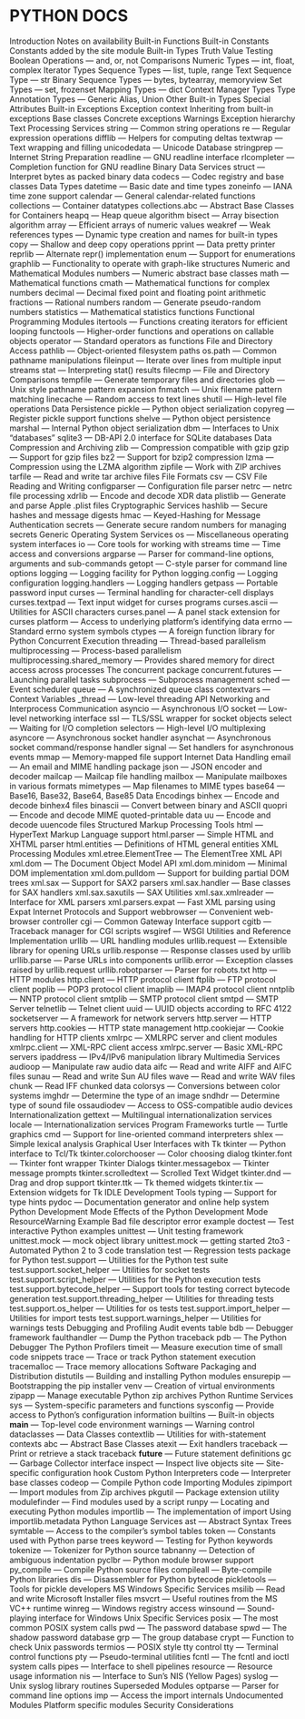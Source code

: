 # PYTHON DOCS

Introduction
Notes on availability
Built-in Functions
Built-in Constants
Constants added by the site module
Built-in Types
Truth Value Testing
Boolean Operations — and, or, not
Comparisons
Numeric Types — int, float, complex
Iterator Types
Sequence Types — list, tuple, range
Text Sequence Type — str
Binary Sequence Types — bytes, bytearray, memoryview
Set Types — set, frozenset
Mapping Types — dict
Context Manager Types
Type Annotation Types — Generic Alias, Union
Other Built-in Types
Special Attributes
Built-in Exceptions
Exception context
Inheriting from built-in exceptions
Base classes
Concrete exceptions
Warnings
Exception hierarchy
Text Processing Services
string — Common string operations
re — Regular expression operations
difflib — Helpers for computing deltas
textwrap — Text wrapping and filling
unicodedata — Unicode Database
stringprep — Internet String Preparation
readline — GNU readline interface
rlcompleter — Completion function for GNU readline
Binary Data Services
struct — Interpret bytes as packed binary data
codecs — Codec registry and base classes
Data Types
datetime — Basic date and time types
zoneinfo — IANA time zone support
calendar — General calendar-related functions
collections — Container datatypes
collections.abc — Abstract Base Classes for Containers
heapq — Heap queue algorithm
bisect — Array bisection algorithm
array — Efficient arrays of numeric values
weakref — Weak references
types — Dynamic type creation and names for built-in types
copy — Shallow and deep copy operations
pprint — Data pretty printer
reprlib — Alternate repr() implementation
enum — Support for enumerations
graphlib — Functionality to operate with graph-like structures
Numeric and Mathematical Modules
numbers — Numeric abstract base classes
math — Mathematical functions
cmath — Mathematical functions for complex numbers
decimal — Decimal fixed point and floating point arithmetic
fractions — Rational numbers
random — Generate pseudo-random numbers
statistics — Mathematical statistics functions
Functional Programming Modules
itertools — Functions creating iterators for efficient looping
functools — Higher-order functions and operations on callable objects
operator — Standard operators as functions
File and Directory Access
pathlib — Object-oriented filesystem paths
os.path — Common pathname manipulations
fileinput — Iterate over lines from multiple input streams
stat — Interpreting stat() results
filecmp — File and Directory Comparisons
tempfile — Generate temporary files and directories
glob — Unix style pathname pattern expansion
fnmatch — Unix filename pattern matching
linecache — Random access to text lines
shutil — High-level file operations
Data Persistence
pickle — Python object serialization
copyreg — Register pickle support functions
shelve — Python object persistence
marshal — Internal Python object serialization
dbm — Interfaces to Unix “databases”
sqlite3 — DB-API 2.0 interface for SQLite databases
Data Compression and Archiving
zlib — Compression compatible with gzip
gzip — Support for gzip files
bz2 — Support for bzip2 compression
lzma — Compression using the LZMA algorithm
zipfile — Work with ZIP archives
tarfile — Read and write tar archive files
File Formats
csv — CSV File Reading and Writing
configparser — Configuration file parser
netrc — netrc file processing
xdrlib — Encode and decode XDR data
plistlib — Generate and parse Apple .plist files
Cryptographic Services
hashlib — Secure hashes and message digests
hmac — Keyed-Hashing for Message Authentication
secrets — Generate secure random numbers for managing secrets
Generic Operating System Services
os — Miscellaneous operating system interfaces
io — Core tools for working with streams
time — Time access and conversions
argparse — Parser for command-line options, arguments and sub-commands
getopt — C-style parser for command line options
logging — Logging facility for Python
logging.config — Logging configuration
logging.handlers — Logging handlers
getpass — Portable password input
curses — Terminal handling for character-cell displays
curses.textpad — Text input widget for curses programs
curses.ascii — Utilities for ASCII characters
curses.panel — A panel stack extension for curses
platform — Access to underlying platform’s identifying data
errno — Standard errno system symbols
ctypes — A foreign function library for Python
Concurrent Execution
threading — Thread-based parallelism
multiprocessing — Process-based parallelism
multiprocessing.shared_memory — Provides shared memory for direct access across processes
The concurrent package
concurrent.futures — Launching parallel tasks
subprocess — Subprocess management
sched — Event scheduler
queue — A synchronized queue class
contextvars — Context Variables
_thread — Low-level threading API
Networking and Interprocess Communication
asyncio — Asynchronous I/O
socket — Low-level networking interface
ssl — TLS/SSL wrapper for socket objects
select — Waiting for I/O completion
selectors — High-level I/O multiplexing
asyncore — Asynchronous socket handler
asynchat — Asynchronous socket command/response handler
signal — Set handlers for asynchronous events
mmap — Memory-mapped file support
Internet Data Handling
email — An email and MIME handling package
json — JSON encoder and decoder
mailcap — Mailcap file handling
mailbox — Manipulate mailboxes in various formats
mimetypes — Map filenames to MIME types
base64 — Base16, Base32, Base64, Base85 Data Encodings
binhex — Encode and decode binhex4 files
binascii — Convert between binary and ASCII
quopri — Encode and decode MIME quoted-printable data
uu — Encode and decode uuencode files
Structured Markup Processing Tools
html — HyperText Markup Language support
html.parser — Simple HTML and XHTML parser
html.entities — Definitions of HTML general entities
XML Processing Modules
xml.etree.ElementTree — The ElementTree XML API
xml.dom — The Document Object Model API
xml.dom.minidom — Minimal DOM implementation
xml.dom.pulldom — Support for building partial DOM trees
xml.sax — Support for SAX2 parsers
xml.sax.handler — Base classes for SAX handlers
xml.sax.saxutils — SAX Utilities
xml.sax.xmlreader — Interface for XML parsers
xml.parsers.expat — Fast XML parsing using Expat
Internet Protocols and Support
webbrowser — Convenient web-browser controller
cgi — Common Gateway Interface support
cgitb — Traceback manager for CGI scripts
wsgiref — WSGI Utilities and Reference Implementation
urllib — URL handling modules
urllib.request — Extensible library for opening URLs
urllib.response — Response classes used by urllib
urllib.parse — Parse URLs into components
urllib.error — Exception classes raised by urllib.request
urllib.robotparser — Parser for robots.txt
http — HTTP modules
http.client — HTTP protocol client
ftplib — FTP protocol client
poplib — POP3 protocol client
imaplib — IMAP4 protocol client
nntplib — NNTP protocol client
smtplib — SMTP protocol client
smtpd — SMTP Server
telnetlib — Telnet client
uuid — UUID objects according to RFC 4122
socketserver — A framework for network servers
http.server — HTTP servers
http.cookies — HTTP state management
http.cookiejar — Cookie handling for HTTP clients
xmlrpc — XMLRPC server and client modules
xmlrpc.client — XML-RPC client access
xmlrpc.server — Basic XML-RPC servers
ipaddress — IPv4/IPv6 manipulation library
Multimedia Services
audioop — Manipulate raw audio data
aifc — Read and write AIFF and AIFC files
sunau — Read and write Sun AU files
wave — Read and write WAV files
chunk — Read IFF chunked data
colorsys — Conversions between color systems
imghdr — Determine the type of an image
sndhdr — Determine type of sound file
ossaudiodev — Access to OSS-compatible audio devices
Internationalization
gettext — Multilingual internationalization services
locale — Internationalization services
Program Frameworks
turtle — Turtle graphics
cmd — Support for line-oriented command interpreters
shlex — Simple lexical analysis
Graphical User Interfaces with Tk
tkinter — Python interface to Tcl/Tk
tkinter.colorchooser — Color choosing dialog
tkinter.font — Tkinter font wrapper
Tkinter Dialogs
tkinter.messagebox — Tkinter message prompts
tkinter.scrolledtext — Scrolled Text Widget
tkinter.dnd — Drag and drop support
tkinter.ttk — Tk themed widgets
tkinter.tix — Extension widgets for Tk
IDLE
Development Tools
typing — Support for type hints
pydoc — Documentation generator and online help system
Python Development Mode
Effects of the Python Development Mode
ResourceWarning Example
Bad file descriptor error example
doctest — Test interactive Python examples
unittest — Unit testing framework
unittest.mock — mock object library
unittest.mock — getting started
2to3 - Automated Python 2 to 3 code translation
test — Regression tests package for Python
test.support — Utilities for the Python test suite
test.support.socket_helper — Utilities for socket tests
test.support.script_helper — Utilities for the Python execution tests
test.support.bytecode_helper — Support tools for testing correct bytecode generation
test.support.threading_helper — Utilities for threading tests
test.support.os_helper — Utilities for os tests
test.support.import_helper — Utilities for import tests
test.support.warnings_helper — Utilities for warnings tests
Debugging and Profiling
Audit events table
bdb — Debugger framework
faulthandler — Dump the Python traceback
pdb — The Python Debugger
The Python Profilers
timeit — Measure execution time of small code snippets
trace — Trace or track Python statement execution
tracemalloc — Trace memory allocations
Software Packaging and Distribution
distutils — Building and installing Python modules
ensurepip — Bootstrapping the pip installer
venv — Creation of virtual environments
zipapp — Manage executable Python zip archives
Python Runtime Services
sys — System-specific parameters and functions
sysconfig — Provide access to Python’s configuration information
builtins — Built-in objects
__main__ — Top-level code environment
warnings — Warning control
dataclasses — Data Classes
contextlib — Utilities for with-statement contexts
abc — Abstract Base Classes
atexit — Exit handlers
traceback — Print or retrieve a stack traceback
__future__ — Future statement definitions
gc — Garbage Collector interface
inspect — Inspect live objects
site — Site-specific configuration hook
Custom Python Interpreters
code — Interpreter base classes
codeop — Compile Python code
Importing Modules
zipimport — Import modules from Zip archives
pkgutil — Package extension utility
modulefinder — Find modules used by a script
runpy — Locating and executing Python modules
importlib — The implementation of import
Using importlib.metadata
Python Language Services
ast — Abstract Syntax Trees
symtable — Access to the compiler’s symbol tables
token — Constants used with Python parse trees
keyword — Testing for Python keywords
tokenize — Tokenizer for Python source
tabnanny — Detection of ambiguous indentation
pyclbr — Python module browser support
py_compile — Compile Python source files
compileall — Byte-compile Python libraries
dis — Disassembler for Python bytecode
pickletools — Tools for pickle developers
MS Windows Specific Services
msilib — Read and write Microsoft Installer files
msvcrt — Useful routines from the MS VC++ runtime
winreg — Windows registry access
winsound — Sound-playing interface for Windows
Unix Specific Services
posix — The most common POSIX system calls
pwd — The password database
spwd — The shadow password database
grp — The group database
crypt — Function to check Unix passwords
termios — POSIX style tty control
tty — Terminal control functions
pty — Pseudo-terminal utilities
fcntl — The fcntl and ioctl system calls
pipes — Interface to shell pipelines
resource — Resource usage information
nis — Interface to Sun’s NIS (Yellow Pages)
syslog — Unix syslog library routines
Superseded Modules
optparse — Parser for command line options
imp — Access the import internals
Undocumented Modules
Platform specific modules
Security Considerations
